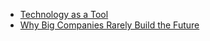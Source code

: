 - [Technology as a Tool](./technology_as_a_tool.html)
- [Why Big Companies Rarely Build the Future](./why_big_companies_rarely_build_the_future.html)
